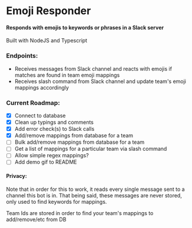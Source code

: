 # Emoji Responder

#### Responds with emojis to keywords or phrases in a Slack server
Built with NodeJS and Typescript

### Endpoints:
- Receives messages from Slack channel and reacts with emojis if matches are found in team emoji mappings
- Receives slash command from Slack channel and update team's emoji mappings accordingly

### Current Roadmap:
- [x] Connect to database
- [x] Clean up typings and comments
- [x] Add error check(s) to Slack calls
- [x] Add/remove mappings from database for a team
- [ ] Bulk add/remove mappings from database for a team
- [ ] Get a list of mappings for a particular team via slash command
- [ ] Allow simple regex mappings?
- [ ] Add demo gif to README

#### Privacy:
Note that in order for this to work, it reads every single message sent to a channel this bot is in.
That being said, these messages are never stored, only used to find keywords for mappings.

Team Ids are stored in order to find your team's mappings to add/remove/etc from DB

